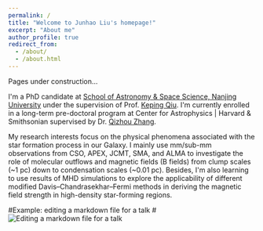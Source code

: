 ```yaml
---
permalink: /
title: "Welcome to Junhao Liu's homepage!"
excerpt: "About me"
author_profile: true
redirect_from: 
  - /about/
  - /about.html
---
```


Pages under construction...

I'm a PhD candidate at [School of Astronomy & Space Science, Nanjing University](https://astronomy.nju.edu.cn) under the supervision of Prof. [Keping Qiu](https://www.cfa.harvard.edu/~kqiu/cv.html). I'm currently enrolled in a long-term pre-doctoral program at Center for Astrophysics | Harvard & Smithsonian supervised by Dr. [Qizhou Zhang](https://www.cfa.harvard.edu/~qzhang/).

My research interests focus on the physical phenomena associated with the star formation process in our Galaxy. I mainly use mm/sub-mm observations from CSO, APEX, JCMT, SMA, and ALMA to investigate the role of molecular outflows and magnetic fields (B fields) from clump scales (~1 pc) down to condensation scales (~0.01 pc). Besides, I'm also learning to use results of MHD simulations to explore the applicability of different modified Davis–Chandrasekhar–Fermi methods in deriving the magnetic field strength in high-density star-forming regions.


#Example: editing a markdown file for a talk
#![Editing a markdown file for a talk](/images/editing-talk.png)

